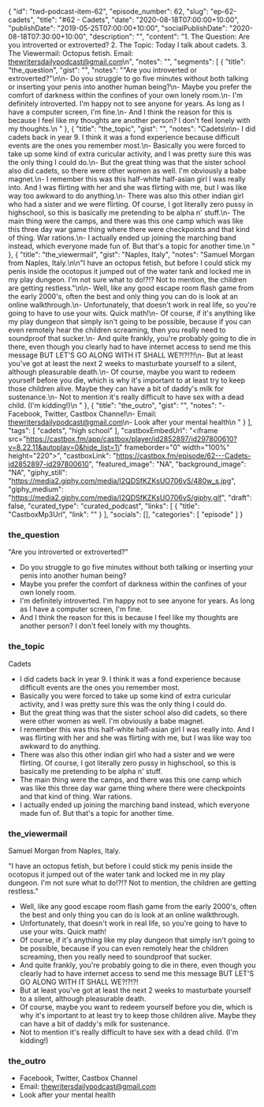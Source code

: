 {
	"id": "twd-podcast-item-62",
	"episode_number": 62,
	"slug": "ep-62-cadets",
	"title": "#62 - Cadets",
	"date": "2020-08-18T07:00:00+10:00",
	"publishDate": "2019-05-25T07:00:00+10:00",
	"socialPublishDate": "2020-08-18T07:30:00+10:00",
	"description": "",
	"content": "1. The Question: Are you introverted or extroverted? 2. The Topic: Today I talk about cadets. 3. The Viewermail: Octopus fetish. Email: thewritersdailypodcast@gmail.com\n",
	"notes": "",
	"segments": [
		{
			"title": "the_question",
			"gist": "",
			"notes": "\"Are you introverted or extroverted?\"\n\n- Do you struggle to go five minutes without both talking or inserting your penis into another human being?\n- Maybe you prefer the comfort of darkness within the confines of your own lonely room.\n- I'm definitely introverted. I'm happy not to see anyone for years. As long as I have a computer screen, I'm fine.\n- And I think the reason for this is because I feel like my thoughts are another person? I don't feel lonely with my thoughts.\n      "
		},
		{
			"title": "the_topic",
			"gist": "",
			"notes": "Cadets\n\n- I did cadets back in year 9. I think it was a fond experience because difficult events are the ones you remember most.\n- Basically you were forced to take up some kind of extra curicular activity, and I was pretty sure this was the only thing I could do.\n- But the great thing was that the sister school also did cadets, so there were other women as well. I'm obviously a babe magnet.\n- I remember this was this half-white half-asian girl I was really into. And I was flirting with her and she was flirting with me, but I was like way too awkward to do anything.\n- There was also this other indian girl who had a sister and we were flirting. Of course, I got literally zero pussy in highschool, so this is basically me pretending to be alpha n' stuff.\n- The main thing were the camps, and there was this one camp which was like this three day war game thing where there were checkpoints and that kind of thing. War rations.\n- I actually ended up joining the marching band instead, which everyone made fun of. But that's a topic for another time.\n      "
		},
		{
			"title": "the_viewermail",
			"gist": "Naples, Italy",
			"notes": "Samuel Morgan from Naples, Italy.\n\n\"I have an octopus fetish, but before I could stick my penis inside the ocotopus it jumped out of the water tank and locked me in my play dungeon. I'm not sure what to do!?!? Not to mention, the children are getting restless.\"\n\n- Well, like any good escape room flash game from the early 2000's, often the best and only thing you can do is look at an online walkthrough.\n- Unfortunately, that doesn't work in real life, so you're going to have to use your wits. Quick math!\n- Of course, if it's anything like my play dungeon that simply isn't going to be possible, because if you can even remotely hear the children screaming, then you really need to soundproof that sucker.\n- And quite frankly, you're probably going to die in there, even though you clearly had to have internet access to send me this message BUT LET'S GO ALONG WITH IT SHALL WE?!?!?!\n- But at least you've got at least the next 2 weeks to masturbate yourself to a silent, although pleasurable death.\n- Of course, maybe you want to redeem yourself before you die, which is why it's important to at least try to keep those children alive. Maybe they can have a bit of daddy's milk for sustenance.\n- Not to mention it's really difficult to have sex with a dead child. (I'm kidding!)\n      "
		},
		{
			"title": "the_outro",
			"gist": "",
			"notes": "- Facebook, Twitter, Castbox Channel\n- Email: thewritersdailypodcast@gmail.com\n- Look after your mental health\n      "
		}
	],
	"tags": [
		"cadets",
		"high school"
	],
	"castboxEmbedUrl": "<iframe src=\"https://castbox.fm/app/castbox/player/id2852897/id297800610?v=8.22.11&autoplay=0&hide_list=1\" frameborder=\"0\" width=\"100%\" height=\"220\"></iframe>",
	"castboxLink": "https://castbox.fm/episode/62---Cadets-id2852897-id297800610",
	"featured_image": "NA",
	"background_image": "NA",
	"giphy_still": "https://media2.giphy.com/media/l2QDSfKZKsUO706vS/480w_s.jpg",
	"giphy_medium": "https://media2.giphy.com/media/l2QDSfKZKsUO706vS/giphy.gif",
	"draft": false,
	"curated_type": "curated_podcast",
	"links": [
		{
			"title": "CastboxMp3Url",
			"link": ""
		}
	],
	"socials": [],
	"categories": [
		"episode"
	]
}

### the_question

"Are you introverted or extroverted?"

- Do you struggle to go five minutes without both talking or inserting your penis into another human being?
- Maybe you prefer the comfort of darkness within the confines of your own lonely room.
- I'm definitely introverted. I'm happy not to see anyone for years. As long as I have a computer screen, I'm fine.
- And I think the reason for this is because I feel like my thoughts are another person? I don't feel lonely with my thoughts.
      
### the_topic

Cadets

- I did cadets back in year 9. I think it was a fond experience because difficult events are the ones you remember most.
- Basically you were forced to take up some kind of extra curicular activity, and I was pretty sure this was the only thing I could do.
- But the great thing was that the sister school also did cadets, so there were other women as well. I'm obviously a babe magnet.
- I remember this was this half-white half-asian girl I was really into. And I was flirting with her and she was flirting with me, but I was like way too awkward to do anything.
- There was also this other indian girl who had a sister and we were flirting. Of course, I got literally zero pussy in highschool, so this is basically me pretending to be alpha n' stuff.
- The main thing were the camps, and there was this one camp which was like this three day war game thing where there were checkpoints and that kind of thing. War rations.
- I actually ended up joining the marching band instead, which everyone made fun of. But that's a topic for another time.
      
### the_viewermail

Samuel Morgan from Naples, Italy.

"I have an octopus fetish, but before I could stick my penis inside the ocotopus it jumped out of the water tank and locked me in my play dungeon. I'm not sure what to do!?!? Not to mention, the children are getting restless."

- Well, like any good escape room flash game from the early 2000's, often the best and only thing you can do is look at an online walkthrough.
- Unfortunately, that doesn't work in real life, so you're going to have to use your wits. Quick math!
- Of course, if it's anything like my play dungeon that simply isn't going to be possible, because if you can even remotely hear the children screaming, then you really need to soundproof that sucker.
- And quite frankly, you're probably going to die in there, even though you clearly had to have internet access to send me this message BUT LET'S GO ALONG WITH IT SHALL WE?!?!?!
- But at least you've got at least the next 2 weeks to masturbate yourself to a silent, although pleasurable death.
- Of course, maybe you want to redeem yourself before you die, which is why it's important to at least try to keep those children alive. Maybe they can have a bit of daddy's milk for sustenance.
- Not to mention it's really difficult to have sex with a dead child. (I'm kidding!)
      
### the_outro

- Facebook, Twitter, Castbox Channel
- Email: thewritersdailypodcast@gmail.com
- Look after your mental health
      
